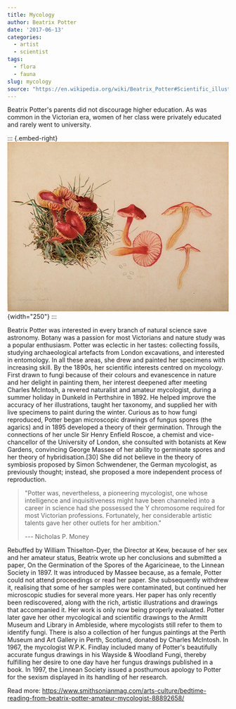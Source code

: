 ```yaml
---
title: Mycology
author: Beatrix Potter
date: '2017-06-13'
categories:
  - artist
  - scientist
tags:
  - flora
  - fauna
slug: mycology
source: "https://en.wikipedia.org/wiki/Beatrix_Potter#Scientific_illustrations_and_work_in_mycology"
---
```


Beatrix Potter's parents did not discourage higher education. As was common in the Victorian era, women of her class were privately educated and rarely went to university.

::: {.embed-right}
![mycology illustration](featured.jpg){width="250"}
:::

Beatrix Potter was interested in every branch of natural science save astronomy. Botany was a passion for most Victorians and nature study was a popular enthusiasm. Potter was eclectic in her tastes: collecting fossils, studying archaeological artefacts from London excavations, and interested in entomology. In all these areas, she drew and painted her specimens with increasing skill. By the 1890s, her scientific interests centred on mycology. First drawn to fungi because of their colours and evanescence in nature and her delight in painting them, her interest deepened after meeting Charles McIntosh, a revered naturalist and amateur mycologist, during a summer holiday in Dunkeld in Perthshire in 1892. He helped improve the accuracy of her illustrations, taught her taxonomy, and supplied her with live specimens to paint during the winter. Curious as to how fungi reproduced, Potter began microscopic drawings of fungus spores (the agarics) and in 1895 developed a theory of their germination. Through the connections of her uncle Sir Henry Enfield Roscoe, a chemist and vice-chancellor of the University of London, she consulted with botanists at Kew Gardens, convincing George Massee of her ability to germinate spores and her theory of hybridisation.[30] She did not believe in the theory of symbiosis proposed by Simon Schwendener, the German mycologist, as previously thought; instead, she proposed a more independent process of reproduction.

> "Potter was, nevertheless, a pioneering mycologist, one whose intelligence and inquisitiveness might have been channeled into a career in science had she possessed the Y chromosome required for most Victorian professions. Fortunately, her considerable artistic talents gave her other outlets for her ambition."
>
> --- Nicholas P. Money

Rebuffed by William Thiselton-Dyer, the Director at Kew, because of her sex and her amateur status, Beatrix wrote up her conclusions and submitted a paper, On the Germination of the Spores of the Agaricineae, to the Linnean Society in 1897. It was introduced by Massee because, as a female, Potter could not attend proceedings or read her paper. She subsequently withdrew it, realising that some of her samples were contaminated, but continued her microscopic studies for several more years. Her paper has only recently been rediscovered, along with the rich, artistic illustrations and drawings that accompanied it. Her work is only now being properly evaluated. Potter later gave her other mycological and scientific drawings to the Armitt Museum and Library in Ambleside, where mycologists still refer to them to identify fungi. There is also a collection of her fungus paintings at the Perth Museum and Art Gallery in Perth, Scotland, donated by Charles McIntosh. In 1967, the mycologist W.P.K. Findlay included many of Potter's beautifully accurate fungus drawings in his Wayside & Woodland Fungi, thereby fulfilling her desire to one day have her fungus drawings published in a book. In 1997, the Linnean Society issued a posthumous apology to Potter for the sexism displayed in its handling of her research.

Read more: <https://www.smithsonianmag.com/arts-culture/bedtime-reading-from-beatrix-potter-amateur-mycologist-88892658/>
